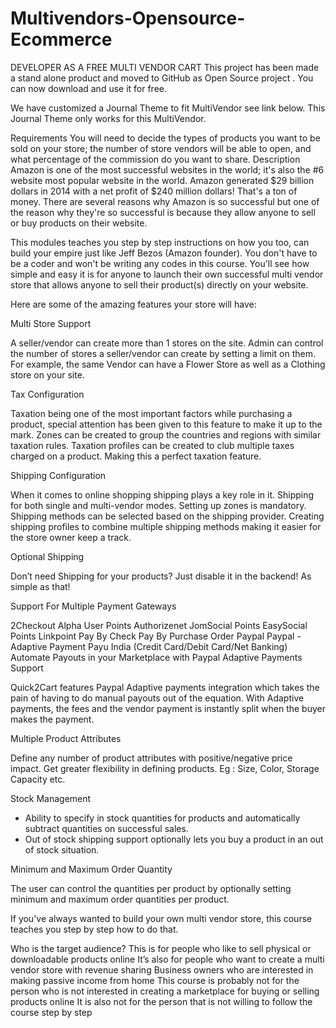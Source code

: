 # Multivendors-Opensource-Ecommerce
DEVELOPER AS A FREE MULTI VENDOR CART
This project has been made a stand alone product and moved to GitHub as Open Source project .
You can now download and use it for free.

We have customized a Journal Theme to fit MultiVendor see link below.
This Journal Theme only works for this MultiVendor.



Requirements
You will need to decide the types of products you want to be sold on your store; the number of store vendors will be able to open, and what percentage of the commission do you want to share.
Description
Amazon is one of the most successful websites in the world; it's also the #6 website most popular website in the world. Amazon generated $29 billion dollars in 2014 with a net profit of $240 million dollars! That's a ton of money. There are several reasons why Amazon is so successful but one of the reason why they're so successful is because they allow anyone to sell or buy products on their website.

This modules teaches you step by step instructions on how you too, can build your empire just like Jeff Bezos (Amazon founder). You don't have to be a coder and won't be writing any codes in this course. You'll see how simple and easy it is for anyone to launch their own successful multi vendor store that allows anyone to sell their product(s) directly on your website.

Here are some of the amazing features your store will have:

Multi Store Support

A seller/vendor can create more than 1 stores on the site. Admin can control the number of stores a seller/vendor can create by setting a limit on them. For example, the same Vendor can have a Flower Store as well as a Clothing store on your site.

Tax Configuration

Taxation being one of the most important factors while purchasing a product, special attention has been given to this feature to make it up to the mark. Zones can be created to group the countries and regions with similar taxation rules. Taxation profiles can be created to club multiple taxes charged on a product. Making this a perfect taxation feature.

Shipping Configuration

When it comes to online shopping shipping plays a key role in it. Shipping for both single and multi-vendor modes. Setting up zones is mandatory. Shipping methods can be selected based on the shipping provider. Creating shipping profiles to combine multiple shipping methods making it easier for the store owner keep a track.

Optional Shipping

Don’t need Shipping for your products? Just disable it in the backend! As simple as that!

Support For Multiple Payment Gateways

2Checkout
Alpha User Points
Authorizenet
JomSocial Points
EasySocial Points
Linkpoint
Pay By Check
Pay By Purchase Order
Paypal
Paypal - Adaptive Payment
Payu India (Credit Card/Debit Card/Net Banking)
Automate Payouts in your Marketplace with Paypal Adaptive Payments Support

Quick2Cart features Paypal Adaptive payments integration which takes the pain of having to do manual payouts out of the equation. With Adaptive payments, the fees and the vendor payment is instantly split when the buyer makes the payment.

Multiple Product Attributes

Define any number of product attributes with positive/negative price impact. Get greater flexibility in defining products. Eg : Size, Color, Storage Capacity etc.

Stock Management

- Ability to specify in stock quantities for products and automatically subtract quantities on successful sales.
- Out of stock shipping support optionally lets you buy a product in an out of stock situation.

Minimum and Maximum Order Quantity

The user can control the quantities per product by optionally setting minimum and maximum order quantities per product.

If you've always wanted to build your own multi vendor store, this course teaches you step by step how to do that.

Who is the target audience?
This is for people who like to sell physical or downloadable products online
It’s also for people who want to create a multi vendor store with revenue sharing
Business owners who are interested in making passive income from home
This course is probably not for the person who is not interested in creating a marketplace for buying or selling products online
It is also not for the person that is not willing to follow the course step by step
